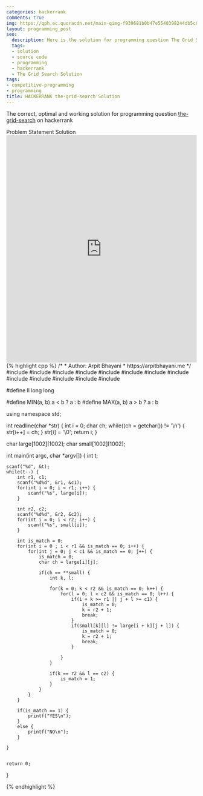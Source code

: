```yaml
---
categories: hackerrank
comments: true
img: https://qph.ec.quoracdn.net/main-qimg-f939681b0b47e5540398244db5c8966f?convert_to_webp=true
layout: programming_post
seo:
  description: Here is the solution for programming question The Grid Search on hackerrank
  tags:
  - solution
  - source code
  - programming
  - hackerrank
  - The Grid Search Solution
tags:
- competitive-programming
- programming
title: HACKERRANK the-grid-search Solution
---
```

The correct, optimal and working solution for programming question [the-grid-search](https://www.hackerrank.com/challenges/the-grid-search) on hackerrank

<div class="ui secondary pointing large menu">
  <a class="grey item" data-tab="problem-statement">
    Problem Statement
  </a>
  <a class="active item grey" data-tab="solution">
    Solution
  </a>
</div>
<div class="ui bottom attached tab" data-tab="problem-statement">
    <iframe src="https://www.hackerrank.com/challenges/the-grid-search" width="100%" height="600px" style="overflow: scroll; border: none;"></iframe>
</div>
<div class="ui bottom attached active tab" data-tab="solution">
{% highlight cpp %}
/*
 *  Author: Arpit Bhayani
 *  https://arpitbhayani.me
 */
#include <cmath>
#include <cstdio>
#include <cstdlib>
#include <climits>
#include <deque>
#include <iostream>
#include <list>
#include <limits>
#include <map>
#include <queue>
#include <set>
#include <stack>
#include <vector>

#define ll long long

#define MIN(a, b) a < b ? a : b
#define MAX(a, b) a > b ? a : b

using namespace std;

int readline(char *str) {
    int i = 0;
    char ch;
    while((ch = getchar()) != '\n') {
        str[i++] = ch;
    }
    str[i] = '\0';
    return i;
}

char large[1002][1002];
char small[1002][1002];

int main(int argc, char *argv[]) {
    int t;

    scanf("%d", &t);
    while(t--) {
        int r1, c1;
        scanf("%d%d", &r1, &c1);
        for(int i = 0; i < r1; i++) {
            scanf("%s", large[i]);
        }

        int r2, c2;
        scanf("%d%d", &r2, &c2);
        for(int i = 0; i < r2; i++) {
            scanf("%s", small[i]);
        }

        int is_match = 0;
        for(int i = 0 ; i < r1 && is_match == 0; i++) {
            for(int j = 0; j < c1 && is_match == 0; j++) {
                is_match = 0;
                char ch = large[i][j];

                if(ch == **small) {
                    int k, l;

                    for(k = 0; k < r2 && is_match == 0; k++) {
                        for(l = 0; l < c2 && is_match == 0; l++) {
                            if(i + k >= r1 || j + l >= c1) {
                                is_match = 0;
                                k = r2 + 1;
                                break;
                            }
                            if(small[k][l] != large[i + k][j + l]) {
                                is_match = 0;
                                k = r2 + 1;
                                break;
                            }

                        }
                    }

                    if(k == r2 && l == c2) {
                        is_match = 1;
                    }
                }
            }
        }

        if(is_match == 1) {
            printf("YES\n");
        }
        else {
            printf("NO\n");
        }

    }


    return 0;
}

{% endhighlight %}
</div>
